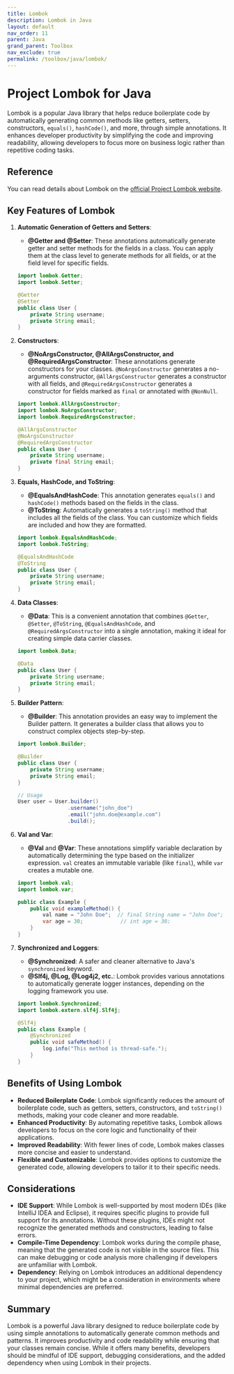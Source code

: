 ```yaml
---
title: Lombok
description: Lombok in Java
layout: default
nav_order: 11
parent: Java
grand_parent: Toolbox
nav_exclude: true
permalink: /toolbox/java/lombok/
---
```


# Project Lombok for Java

Lombok is a popular Java library that helps reduce boilerplate code by automatically generating common methods like getters, setters, constructors, `equals()`, `hashCode()`, and more, through simple annotations. It enhances developer productivity by simplifying the code and improving readability, allowing developers to focus more on business logic rather than repetitive coding tasks.

## Reference

You can read details about Lombok on the [official Project Lombok website](https://projectlombok.org/).

## Key Features of Lombok

1. **Automatic Generation of Getters and Setters**:
   - **@Getter and @Setter**: These annotations automatically generate getter and setter methods for the fields in a class. You can apply them at the class level to generate methods for all fields, or at the field level for specific fields.

   ```java
   import lombok.Getter;
   import lombok.Setter;

   @Getter
   @Setter
   public class User {
       private String username;
       private String email;
   }
   ```

2. **Constructors**:
   - **@NoArgsConstructor, @AllArgsConstructor, and @RequiredArgsConstructor**: These annotations generate constructors for your classes. `@NoArgsConstructor` generates a no-arguments constructor, `@AllArgsConstructor` generates a constructor with all fields, and `@RequiredArgsConstructor` generates a constructor for fields marked as `final` or annotated with `@NonNull`.

   ```java
   import lombok.AllArgsConstructor;
   import lombok.NoArgsConstructor;
   import lombok.RequiredArgsConstructor;

   @AllArgsConstructor
   @NoArgsConstructor
   @RequiredArgsConstructor
   public class User {
       private String username;
       private final String email;
   }
   ```

3. **Equals, HashCode, and ToString**:
   - **@EqualsAndHashCode**: This annotation generates `equals()` and `hashCode()` methods based on the fields in the class.
   - **@ToString**: Automatically generates a `toString()` method that includes all the fields of the class. You can customize which fields are included and how they are formatted.

   ```java
   import lombok.EqualsAndHashCode;
   import lombok.ToString;

   @EqualsAndHashCode
   @ToString
   public class User {
       private String username;
       private String email;
   }
   ```

4. **Data Classes**:
   - **@Data**: This is a convenient annotation that combines `@Getter`, `@Setter`, `@ToString`, `@EqualsAndHashCode`, and `@RequiredArgsConstructor` into a single annotation, making it ideal for creating simple data carrier classes.

   ```java
   import lombok.Data;

   @Data
   public class User {
       private String username;
       private String email;
   }
   ```

5. **Builder Pattern**:
   - **@Builder**: This annotation provides an easy way to implement the Builder pattern. It generates a builder class that allows you to construct complex objects step-by-step.

   ```java
   import lombok.Builder;

   @Builder
   public class User {
       private String username;
       private String email;
   }

   // Usage
   User user = User.builder()
                   .username("john_doe")
                   .email("john.doe@example.com")
                   .build();
   ```

6. **Val and Var**:
   - **@Val** and **@Var**: These annotations simplify variable declaration by automatically determining the type based on the initializer expression. `val` creates an immutable variable (like `final`), while `var` creates a mutable one.

   ```java
   import lombok.val;
   import lombok.var;

   public class Example {
       public void exampleMethod() {
           val name = "John Doe";  // final String name = "John Doe";
           var age = 30;            // int age = 30;
       }
   }
   ```

7. **Synchronized and Loggers**:
   - **@Synchronized**: A safer and cleaner alternative to Java's `synchronized` keyword.
   - **@Slf4j, @Log, @Log4j2, etc.**: Lombok provides various annotations to automatically generate logger instances, depending on the logging framework you use.

   ```java
   import lombok.Synchronized;
   import lombok.extern.slf4j.Slf4j;

   @Slf4j
   public class Example {
       @Synchronized
       public void safeMethod() {
           log.info("This method is thread-safe.");
       }
   }
   ```

## Benefits of Using Lombok

- **Reduced Boilerplate Code**: Lombok significantly reduces the amount of boilerplate code, such as getters, setters, constructors, and `toString()` methods, making your code cleaner and more readable.
- **Enhanced Productivity**: By automating repetitive tasks, Lombok allows developers to focus on the core logic and functionality of their applications.
- **Improved Readability**: With fewer lines of code, Lombok makes classes more concise and easier to understand.
- **Flexible and Customizable**: Lombok provides options to customize the generated code, allowing developers to tailor it to their specific needs.

## Considerations

- **IDE Support**: While Lombok is well-supported by most modern IDEs (like IntelliJ IDEA and Eclipse), it requires specific plugins to provide full support for its annotations. Without these plugins, IDEs might not recognize the generated methods and constructors, leading to false errors.
- **Compile-Time Dependency**: Lombok works during the compile phase, meaning that the generated code is not visible in the source files. This can make debugging or code analysis more challenging if developers are unfamiliar with Lombok.
- **Dependency**: Relying on Lombok introduces an additional dependency to your project, which might be a consideration in environments where minimal dependencies are preferred.

## Summary

Lombok is a powerful Java library designed to reduce boilerplate code by using simple annotations to automatically generate common methods and patterns. It improves productivity and code readability while ensuring that your classes remain concise. While it offers many benefits, developers should be mindful of IDE support, debugging considerations, and the added dependency when using Lombok in their projects.
